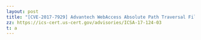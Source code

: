 ```yaml
---
layout: post
title: "[CVE-2017-7929] Advantech WebAccess Absolute Path Traversal File Denial of Service Vulnerability"
zz: https://ics-cert.us-cert.gov/advisories/ICSA-17-124-03
t: a
---
```

